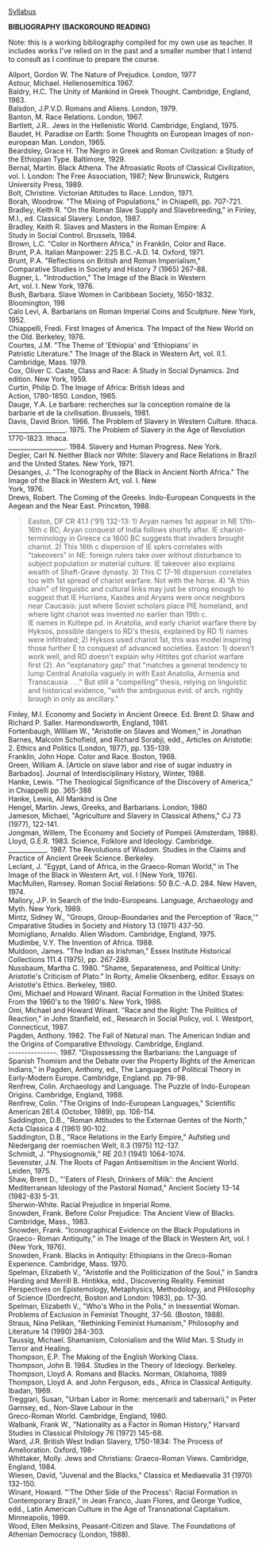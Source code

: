 [Syllabus](grcr112.html)

**BIBLIOGRAPHY (BACKGROUND READING)**

Note: this is a working bibliography compiled for my own use as teacher. It
includes works I've relied on in the past and a smaller number that I intend
to consult as I continue to prepare the course.  


Allport, Gordon W. The Nature of Prejudice. London, 1977  
Astour, Michael. Hellenosemitica 1967.  
Baldry, H.C. The Unity of Mankind in Greek Thought. Cambridge, England, 1963\.  
Balsdon, J.P.V.D. Romans and Aliens. London, 1979.  
Banton, M. Race Relations. London, 1967.  
Bartlett, J.R.. Jews in the Hellenistic World. Cambridge, England, 1975\.  
Baudet, H. Paradise on Earth: Some Thoughts on European Images of non-european
Man. London, 1965.  
Beardsley, Grace H. The Negro in Greek and Roman Civilization: a Study of the
Ethiopian Type. Baltimore, 1929.  
Bernal, Martin. Black Athena. The Afroasiatic Roots of Classical Civilization,
vol. I. London: The Free Association, 1987; New Brunswick, Rutgers University
Press, 1989.  
Bolt, Christine. Victorian Attitudes to Race. London, 1971.  
Borah, Woodrow. "The Mixing of Populations," in Chiapelli, pp. 707-721.  
Bradley, Keith R. "On the Roman Slave Supply and Slavebreeding," in Finley,
M.I., ed. Classical Slavery. London, 1987.  
Bradley, Keith R. Slaves and Masters in the Roman Empire: A  
Study in Social Control. Brussels, 1984.  
Brown, L.C. "Color in Northern Africa," in Franklin, Color and Race.  
Brunt, P.A. Italian Manpower: 225 B.C.-A.D. 14. Oxford, 1971.  
Brunt, P.A. "Reflections on British and Roman Imperialism,"  
Comparative Studies in Society and History 7 (1965) 267-88.  
Bugner, L. "Introduction," The Image of the Black in Western  
Art, vol. I. New York, 1976.  
Bush, Barbara. Slave Women in Caribbean Society, 1650-1832. Bloomington, 198  
Calo Levi, A. Barbarians on Roman Imperial Coins and Sculpture. New York,
1952.  
Chiappelli, Fredi. First Images of America. The Impact of the New World on the
Old. Berkeley, 1976.  
Courtes, J.M. "The Theme of 'Ethiopia' and 'Ethiopians' in  
Patristic Literature." The Image of the Black in Western Art, vol. II.1.
Cambridge, Mass. 1979.  
Cox, Oliver C. Caste, Class and Race: A Study in Social Dynamics. 2nd edition.
New York, 1959.  
Curtin, Philip D. The Image of Africa: British Ideas and  
Action, 1780-1850. London, 1965.  
Dauge, Y.A. Le barbare: recherches sur la conception romaine de la barbarie et
de la civilisation. Brussels, 1981.  
Davis, David Brion. 1966. The Problem of Slavery in Western Culture. Ithaca.  
__________________. 1975. The Problem of Slavery in the Age of Revolution
1770-1823. Ithaca.  
__________________. 1984. Slavery and Human Progress. New York.  
Degler, Carl N. Neither Black nor White: Slavery and Race Relations in Brazil
and the United States. New York, 1971.  
Desanges, J. "The Iconography of the Black in Ancient North Africa." The Image
of the Black in Western Art, vol. I. New  
York, 1976.  
Drews, Robert. The Coming of the Greeks. Indo-European Conquests in the Aegean
and the Near East. Princeton, 1988.

> Easton, DF CR 41.1 ('91) 132-13: 1) Aryan names 1st appear in NE 17th-16th c
BC; Aryan conquest of India follows shortly after. IE chariot-terminology in
Greece ca 1600 BC suggests that invaders brought chariot. 2) This 16th c
dispersion of IE spkrs correlates with "takeovers" in NE: foreign rulers take
over without disturbance to subject population or material culture. IE
takeover also explains wealth of Shaft-Grave dynasty. 3) This C 17-16
dispersion correlates too with 1st spread of chariot warfare. Not with the
horse. 4) "A thin chain" of linguistic and cultural links may just be strong
enough to suggest that IE Hurrians, Kasites and Aryans were once neighbors
near Caucasis: just where Soviet scholars place PIE homeland, and where light
chariot was invented no earlier than 19th c.  
> IE names in Kultepe pd. in Anatolia, and early chariot warfare there by
Hyksos, possible dangers to RD's thesis, explained by RD 1) names were
infiltrated; 2) Hyksos used chariot 1st, this was model inspiring those
further E to conquest of advanced societies. Easton: 1) doesn't work well, and
RD doesn't explain why Hittites got chariot warfare first (2). An "explanatory
gap" that "matches a general tendency to lump Central Anatolia vaguely in with
East Anatolia, Armenia and Transcausia . . ." But still a "compelling" thesis,
relying on linguistic and historical evidence, "with the ambiguous evid. of
arch. rightly brough in only as ancillary."

Finley, M.I. Economy and Society in Ancient Greece. Ed. Brent D. Shaw and
Richard P. Saller. Harmondsworth, England, 1981.  
Fortenbaugh, William W., "Aristotle on Slaves and Women," in Jonathan Barnes,
Malcolm Schofield, and Richard Sorabji, edd., Articles on Aristotle: 2\.
Ethics and Politics (London, 1977), pp. 135-139.  
Franklin, John Hope. Color and Race. Boston, 1968.  
Green, William A. [Article on slave labor and rise of sugar industry in
Barbados]. Journal of Interdisciplinary History, Winter, 1988.  
Hanke, Lewis. "The Theological Significance of the Discovery of America," in
Chiappelli pp. 365-388  
Hanke, Lewis, All Mankind is One  
Hengel, Martin. Jews, Greeks, and Barbarians. London, 1980  
Jameson, Michael, "Agriculture and Slavery in Classical Athens," CJ 73 (1977),
122-141.  
Jongman, Willem, The Economy and Society of Pompeii (Amsterdam, 1988).  
Lloyd, G.E.R. 1983. Science, Folklore and Ideology. Cambridge.  
____________. 1987. The Revolutions of Wisdom. Studies in the Claims and
Practice of Ancient Greek Science. Berkeley.  
Leclant, J. "Egypt, Land of Africa, in the Graeco-Roman World," in The Image
of the Black in Western Art, vol. I (New York, 1976).  
MacMullen, Ramsey. Roman Social Relations: 50 B.C.-A.D. 284. New Haven, 1974\.  
Mallory, J.P. In Search of the Indo-Europeans. Language, Archaeology and Myth.
New York, 1989.  
Mintz, Sidney W., "Groups, Group-Boundaries and the Perception of 'Race,'"
Cmparative Studies in Society and History 13 (1971) 437-50.  
Momigliano, Arnaldo. Alien Wisdom. Cambridge, England, 1975.  
Mudimbe, V.Y. The Invention of Africa. 1988.  
Muldoon, James. "The Indian as Irishman," Essex Institute Historical
Collections 111.4 (1975), pp. 267-289.  
Nussbaum, Martha C. 1980. "Shame, Separateness, and Political Unity:
Aristotle's Criticism of Plato." In Rorty, Amelie Oksenberg, editor. Essays on
Aristotle's Ethics. Berkeley, 1980.  
Omi, Michael and Howard Winant. Racial Formation in the United States: From
the 1960's to the 1980's. New York, 1986.  
Omi, Michael and Howard Winant. "Race and the Right: The Politics of
Reaction," in John Stanfield, ed., Research in Social Policy, vol. I.
Westport, Connecticut, 1987.  
Pagden, Anthony. 1982. The Fall of Natural man. The American Indian and the
Origins of Comparative Ethnology. Cambridge, England.  
\---------------. 1987. "Dispossessing the Barbarians: the Language of Spanish
Thomism and the Debate over the Property Rights of the American Indians," in
Pagden, Anthony, ed., The Languages of Political Theory in Early-Modern
Europe. Cambridge, England. pp. 79-98.  
Renfrew, Colin. Archaeology and Language. The Puzzle of Indo-European Origins.
Cambridge, England, 1988.  
Renfrew, Colin. "The Origins of Indo-European Languages," Scientific American
261.4 (October, 1989), pp. 106-114.  
Saddington, D.B., "Roman Attitudes to the Externae Gentes of the North," Acta
Classica 4 (1961) 90-102.  
Saddington, D.B., "Race Relations in the Early Empire," Aufstieg und
Niedergang der roemischen Welt, II.3 (1975) 112-137.  
Schmidt, J. "Physiognomik," RE 20.1 (1941) 1064-1074.  
Sevenster, J.N. The Roots of Pagan Antisemitism in the Ancient World. Leiden,
1975.  
Shaw, Brent D., "'Eaters of Flesh, Drinkers of Milk': the Ancient
Mediterranean Ideology of the Pastoral Nomad," Ancient Society 13-14 (1982-83)
5-31.  
Sherwin-White. Racial Prejudice in Imperial Rome.  
Snowden, Frank. Before Color Prejudice: The Ancient View of Blacks. Cambridge,
Mass., 1983.  
Snowden, Frank. "Iconographical Evidence on the Black Populations in Graeco-
Roman Antiquity," in The Image of the Black in Western Art, vol. I (New York,
1976).  
Snowden, Frank. Blacks in Antiquity: Ethiopians in the Greco-Roman Experience.
Cambridge, Mass. 1970.  
Spelman, Elizabeth V., "Aristotle and the Politicization of the Soul," in
Sandra Harding and Merrill B. Hintikka, edd., Discovering Reality. Feminist
Perspectives on Epistemology, Metaphysics, Methodology, and PHilosophy of
Science (Dordrecht, Boston and London: 1983), pp. 17-30.  
Spelman, Elizabeth V., "Who's Who in the Polis," in Inessential Woman.
Problems of Exclusion in Feminist Thought, 37-56. (Boston, 1988).  
Straus, Nina Pelikan, "Rethinking Feminist Humanism," Philosophy and
Literature 14 (1990) 284-303.  
Taussig, Michael. Shamanism, Colonialism and the Wild Man. S Study in Terror
and Healing.  
Thompson, E.P. The Making of the English Working Class.  
Thompson, John B. 1984. Studies in the Theory of Ideology. Berkeley.  
Thompson, Lloyd A. Romans and Blacks. Norman, Oklahoma, 1989  
Thompson, Lloyd A. and John Ferguson, eds., Africa in Classical Antiquity.
Ibadan, 1969.  
Treggiari, Susan, "Urban Labor in Rome: mercenarii and tabernarii," in Peter
Garnsey, ed., Non-Slave Labour in the  
Greco-Roman World. Cambridge, England, 1980.  
Walbank, Frank W., "Nationality as a Factor in Roman History," Harvard Studies
in Classical Philology 76 (1972) 145-68.  
Ward, J.R. British West Indian Slavery, 1750-1834: The Process of
Amelioration. Oxford, 198-  
Whittaker, Molly. Jews and Christians: Graeco-Roman Views. Cambridge, England,
1984.  
Wiesen, David, "Juvenal and the Blacks," Classica et Mediaevalia 31 (1970)
132-150.  
Winant, Howard. "'The Other Side of the Process': Racial Formation in
Contemporary Brazil," in Jean Franco, Juan Flores, and George Yudice, edd.,
Latin American Culture in the Age of Transnational Capitalism. Minneapolis,
1989\.  
Wood, Ellen Meiksins, Peasant-Citizen and Slave. The Foundations of Athenian
Democracy (London, 1988).  
    


